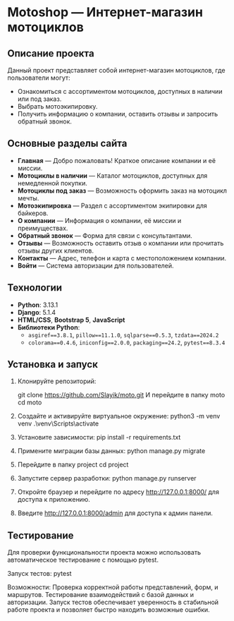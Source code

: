 # Motoshop — Интернет-магазин мотоциклов

## Описание проекта
Данный проект представляет собой интернет-магазин мотоциклов, где пользователи могут:
- Ознакомиться с ассортиментом мотоциклов, доступных в наличии или под заказ.
- Выбрать мотоэкипировку.
- Получить информацию о компании, оставить отзывы и запросить обратный звонок.

## Основные разделы сайта
- **Главная** — Добро пожаловать! Краткое описание компании и её миссии.
- **Мотоциклы в наличии** — Каталог мотоциклов, доступных для немедленной покупки.
- **Мотоциклы под заказ** — Возможность оформить заказ на мотоцикл мечты.
- **Мотоэкипировка** — Раздел с ассортиментом экипировки для байкеров.
- **О компании** — Информация о компании, её миссии и преимуществах.
- **Обратный звонок** — Форма для связи с консультантами.
- **Отзывы** — Возможность оставить отзыв о компании или прочитать отзывы других клиентов.
- **Контакты** — Адрес, телефон и карта с местоположением компании.
- **Войти** — Система авторизации для пользователей.

## Технологии
- **Python**: 3.13.1  
- **Django**: 5.1.4  
- **HTML/CSS**, **Bootstrap 5**, **JavaScript**  
- **Библиотеки Python**:
  - `asgiref==3.8.1`, `pillow==11.1.0`, `sqlparse==0.5.3`, `tzdata==2024.2`
  - `colorama==0.4.6`, `iniconfig==2.0.0`, `packaging==24.2`, `pytest==8.3.4`


## Установка и запуск

1. Клонируйте репозиторий:

   git clone https://github.com/Slayik/moto.git
   И перейдите в папку moto  cd moto
   
2. Создайте и активируйте виртуальное окружение:
   python3 -m venv venv
   .\venv\Scripts\activate
   
3. Установите зависимости:
   pip install -r requirements.txt
   
4. Примените миграции базы данных:
   python manage.py migrate
   
5. Перейдите в папку project
   cd project
   
6. Запустите сервер разработки:
   python manage.py runserver
   
7. Откройте браузер и перейдите по адресу http://127.0.0.1:8000/ для доступа к приложению.

8. Введите http://127.0.0.1:8000/admin для доступа к админ панели.

## Тестирование
Для проверки функциональности проекта можно использовать автоматическое тестирование с помощью pytest.

Запуск тестов:
pytest

Возможности:
Проверка корректной работы представлений, форм, и маршрутов.
Тестирование взаимодействий с базой данных и авторизации.
Запуск тестов обеспечивает уверенность в стабильной работе проекта и позволяет быстро находить возможные ошибки.
